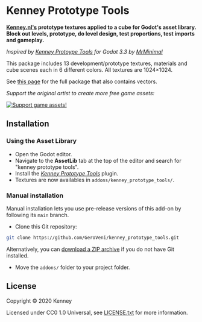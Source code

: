 # Kenney Prototype Tools

**[Kenney.nl's](https://kenney.nl) prototype textures applied to a cube for Godot's asset library.
Block out levels, prototype, do level design, test proportions, test imports and gameplay.**

*Inspired by [Kenney Protoype Tools](https://godotengine.org/asset-library/asset/1086) for Godot 3.3 by [MrMinimal](https://godotengine.org/asset-library/asset?user=MrMinimal)*

This package includes 13 development/prototype textures, materials and cube scenes each in 6 different colors. All textures are 1024×1024.

See [this page](https://kenney.nl/assets/prototype-textures) for the full package that also contains vectors.

*Support the original artist to create more free game assets:*

[![Support game assets!](https://kenney.nl/data/oga/donation.png)](http://donate.kenney.nl/)

## Installation

### Using the Asset Library

- Open the Godot editor.
- Navigate to the **AssetLib** tab at the top of the editor and search for
  "kenney prototype tools".
- Install the
  [*Kenney Prototype Tools*](https://godotengine.org/asset-library/asset)
  plugin.
- Textures are now availables in `addons/kenney_prototype_tools/`.

### Manual installation

Manual installation lets you use pre-release versions of this add-on by
following its `main` branch.

- Clone this Git repository:

```bash
git clone https://github.com/GeroVeni/kenney_prototype_tools.git
```

Alternatively, you can
[download a ZIP archive](https://github.com/GeroVeni/kenney_prototype_tools/archive/main.zip)
if you do not have Git installed.

- Move the `addons/` folder to your project folder.

## License

Copyright © 2020 Kenney

Licensed under CC0 1.0 Universal, see [LICENSE.txt](LICENSE.txt) for more information.
